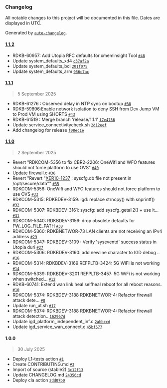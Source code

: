 ### Changelog

All notable changes to this project will be documented in this file. Dates are displayed in UTC.

Generated by [`auto-changelog`](https://github.com/CookPete/auto-changelog).

#### [1.1.2](https://github.com/rdkcentral/utopia/compare/1.1.1...1.1.2)

- RDKB-60957: Add Utopia RFC defaults for xmeminsight Tool [`#48`](https://github.com/rdkcentral/utopia/pull/48)
- Update system_defaults_xd4 [`c37af2a`](https://github.com/rdkcentral/utopia/commit/c37af2a17733f4acdfd422354d0d261b8bccee5b)
- Update system_defaults_bci [`201f075`](https://github.com/rdkcentral/utopia/commit/201f075ca07729b955ce0af67df480867ea039ab)
- Update system_defaults_arm [`956c7ac`](https://github.com/rdkcentral/utopia/commit/956c7ac5565d709181b3d7f28ef7761c1e37278f)

#### [1.1.1](https://github.com/rdkcentral/utopia/compare/1.1.0...1.1.1)

> 5 September 2025

- RDKB-61276 : Observed delay in NTP sync on bootup [`#38`](https://github.com/rdkcentral/utopia/pull/38)
- RDKB-59896:Enable network isolation to deny SSH from Dev Jump VM to Prod VM using SHORTS [`#43`](https://github.com/rdkcentral/utopia/pull/43)
- RDKB-61519 : Merge branch 'release/1.1.1' [`f7e4756`](https://github.com/rdkcentral/utopia/commit/f7e4756e6bbc486ef76755b8fcf23e179679dc88)
- Update service_connectivitycheck.sh [`2d12eef`](https://github.com/rdkcentral/utopia/commit/2d12eef28fb626e9b130d3b5848919c2f875b22a)
- Add changelog for release [`f08ec1e`](https://github.com/rdkcentral/utopia/commit/f08ec1ec51fd13de5cd29adbcd617f576106b99c)

#### [1.1.0](https://github.com/rdkcentral/utopia/compare/1.0.0...1.1.0)

> 2 September 2025

- Revert "RDKCOM-5356 to fix CBR2-2206: OneWifi and WFO features should not force platform to use OVS" [`#40`](https://github.com/rdkcentral/utopia/pull/40)
- Update firewall.c [`#36`](https://github.com/rdkcentral/utopia/pull/36)
- Revert "Revert "[XER10-1237](https://ccp.sys.comcast.net/browse/XER10-1237) : syscfg.db file not present in /opt/secure/data"" [`#35`](https://github.com/rdkcentral/utopia/pull/35)
- RDKCOM-5356: OneWifi and WFO features should not force platform to use OVS [`#33`](https://github.com/rdkcentral/utopia/pull/33)
- RDKCOM-5315: RDKBDEV-3159: igd: replace strncpy() with snprintf() [`#32`](https://github.com/rdkcentral/utopia/pull/32)
- RDKCOM-5307: RDKBDEV-3161: syscfg: add syscfg_getall2() + use it... [`#31`](https://github.com/rdkcentral/utopia/pull/31)
- RDKCOM-5340: RDKBDEV-3156: drop obsolete defaults for FW_LOG_FILE_PATH [`#30`](https://github.com/rdkcentral/utopia/pull/30)
- RDKCOM-5360: RDKBNETWOR-73  LAN clients are not receiving an IPv4 address [`#29`](https://github.com/rdkcentral/utopia/pull/29)
- RDKCOM-5347: RDKBDEV-3109 : Verify 'syseventd' success status in Utopia duri [`#27`](https://github.com/rdkcentral/utopia/pull/27)
-  RDKCOM-5306: RDKBDEV-3160: add newline character to IGD debug .. [`#16`](https://github.com/rdkcentral/utopia/pull/16)
-  RDKCOM-5314: RDKBDEV-3169 REFPLTB-3424: 5G WiFi is not working [`#14`](https://github.com/rdkcentral/utopia/pull/14)
-  RDKCOM-5339: RDKBDEV-3201 REFPLTB-3457: 5G WiFi is not working when switched... [`#12`](https://github.com/rdkcentral/utopia/pull/12)
- RDKB-60741: Extend wan link heal selfheal reboot for all reboot reasons. [`#10`](https://github.com/rdkcentral/utopia/pull/10)
- RDKCOM-5374: RDKBDEV-3188 RDKBNETWOR-4: Refactor firewall attack dete… [`#8`](https://github.com/rdkcentral/utopia/pull/8)
- Update run_ut.sh [`#17`](https://github.com/rdkcentral/utopia/pull/17)
- RDKCOM-5374: RDKBDEV-3188 RDKBNETWOR-4: Refactor firewall attack detection.. [`162967d`](https://github.com/rdkcentral/utopia/commit/162967d14e9e098c97d808ec3ccb2c57a462cfb5)
- Update igd_platform_independent_inf.c [`2abbccd`](https://github.com/rdkcentral/utopia/commit/2abbccd15da2f490d871c12acc94b3a60068d924)
- Update igd_service_wan_connect.c [`45bf577`](https://github.com/rdkcentral/utopia/commit/45bf5779aeb16e8ad58cfc39125ad3216059a45d)

#### 1.0.0

> 30 July 2025

- Deploy L1-tests action [`#1`](https://github.com/rdkcentral/utopia/pull/1)
- Create CONTRIBUTING.md [`#3`](https://github.com/rdkcentral/utopia/pull/3)
- Import of source (stable2) [`3c12f13`](https://github.com/rdkcentral/utopia/commit/3c12f133adc72e7139bd4f99ee88fc1dfcfe79ad)
- Update CHANGELOG.md [`24356cd`](https://github.com/rdkcentral/utopia/commit/24356cda58bb183c3e5557709b470f14bc6852c8)
- Deploy cla action [`2dd07b0`](https://github.com/rdkcentral/utopia/commit/2dd07b01d139c5d8179a093dee1fbcc929ea02c6)
